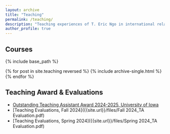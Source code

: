 ```yaml
---
layout: archive
title: "Teaching"
permalink: /teaching/
description: "Teaching experiences of T. Eric Ngo in international relations, foreign policy, and comparative politics."
author_profile: true
---
```

## Courses
{% include base_path %}

{% for post in site.teaching reversed %}
  {% include archive-single.html %}
{% endfor %}

## Teaching Award & Evaluations
* [Outstanding Teaching Assistant Award 2024-2025, University of Iowa](https://cot.org.uiowa.edu/teaching-awards/outstanding-teaching-assistant-awards#accordion-item-326-0)
* [Teaching Evaluations, Fall 2024]({{site.url}}/files/Fall 2024_TA Evaluation.pdf)
* [Teaching Evaluations, Spring 2024]({{site.url}}/files/Spring 2024_TA Evaluation.pdf)

